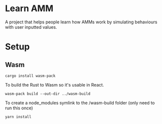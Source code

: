 # Learn AMM

A project that helps people learn how AMMs work by simulating behaviours with user inputted values.

# Setup

## Wasm

```
cargo install wasm-pack
```

To build the Rust to Wasm so it's usable in React. 
```
wasm-pack build --out-dir ../wasm-build
```

To create a node_modules symlink to the /wasm-build folder (only need to run this once)
```
yarn install
```